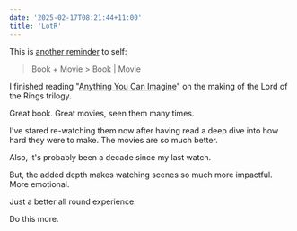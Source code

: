 ```yaml
---
date: '2025-02-17T08:21:44+11:00'
title: 'LotR'
---
```


This is [another reminder](/blog/posts/tv-series-podcast/) to self:

> Book + Movie > Book | Movie

I finished reading "[Anything You Can Imagine](https://www.goodreads.com/book/show/34522426-anything-you-can-imagine)" on the making of the Lord of the Rings trilogy.

Great book. Great movies, seen them many times.

I've stared re-watching them now after having read a deep dive into how hard they were to make. The movies are so much better.

Also, it's probably been a decade since my last watch.

But, the added depth makes watching scenes so much more impactful. More emotional.

Just a better all round experience.

Do this more.

